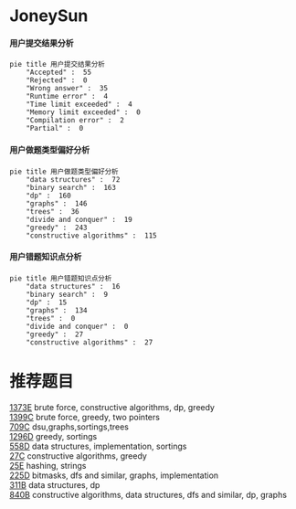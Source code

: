 # JoneySun

<!-- tabs:start -->



#### **用户提交结果分析**

```mermaid
pie title 用户提交结果分析
    "Accepted" :  55
    "Rejected" :  0
    "Wrong answer" :  35
    "Runtime error" :  4
    "Time limit exceeded" :  4
    "Memory limit exceeded" :  0
    "Compilation error" :  2
    "Partial" :  0
```

#### **用户做题类型偏好分析**

```mermaid
pie title 用户做题类型偏好分析
    "data structures" :  72
    "binary search" :  163
    "dp" :  160
    "graphs" :  146
    "trees" :  36
    "divide and conquer" :  19
    "greedy" :  243
    "constructive algorithms" :  115
```
#### **用户错题知识点分析**

```mermaid
pie title 用户错题知识点分析
    "data structures" :  16
    "binary search" :  9
    "dp" :  15
    "graphs" :  134
    "trees" :  0
    "divide and conquer" :  0
    "greedy" :  27
    "constructive algorithms" :  27
```



<!-- tabs:end -->
# 推荐题目
[1373E](https://codeforces.com/contest/1373/problem/E)		brute force,
                        constructive algorithms,
                        dp,
                        greedy		  
[1399C](https://codeforces.com/contest/1399/problem/C)		brute force,
                        greedy,
                        two pointers		  
[709C](https://codeforces.com/contest/709/problem/C)		dsu,graphs,sortings,trees		  
[1296D](https://codeforces.com/contest/1296/problem/D)		greedy,
                        sortings		  
[558D](https://codeforces.com/contest/558/problem/D)		data structures,
                        implementation,
                        sortings		  
[27C](https://codeforces.com/contest/27/problem/C)		constructive algorithms,
                        greedy		  
[25E](https://codeforces.com/contest/25/problem/E)		hashing,
                        strings		  
[225D](https://codeforces.com/contest/225/problem/D)		bitmasks,
                        dfs and similar,
                        graphs,
                        implementation		  
[311B](https://codeforces.com/contest/311/problem/B)		data structures,
                        dp		  
[840B](https://codeforces.com/contest/840/problem/B)		constructive algorithms,
                        data structures,
                        dfs and similar,
                        dp,
                        graphs		  

